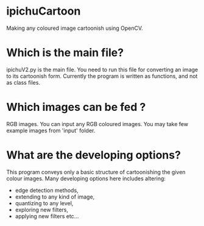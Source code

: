 # ipichuCartoon
Making any coloured image cartoonish using OpenCV.

# Which is the main file?
ipichuV2.py is the main file. You need to run this file for converting an image to its cartoonish form.
Currently the program is written as functions, and not as class files.

# Which images can be fed ?
RGB images. You can input any RGB coloured images. You may take few example images from 'input' folder.

# What are the developing options?
This program conveys only a basic structure of cartoonishing the given colour images. 
Many developing options here includes altering:
- edge detection methods,
- extending to any kind of image,
- quantizing to any level,
- exploring new filters,
- applying new filters etc...
